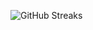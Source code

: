 ![GitHub Streaks](https://github-streaks-mqc9.onrender.com/streak/happilli/image?theme=midnight&cache_bust=1743311995&lang=ja)
